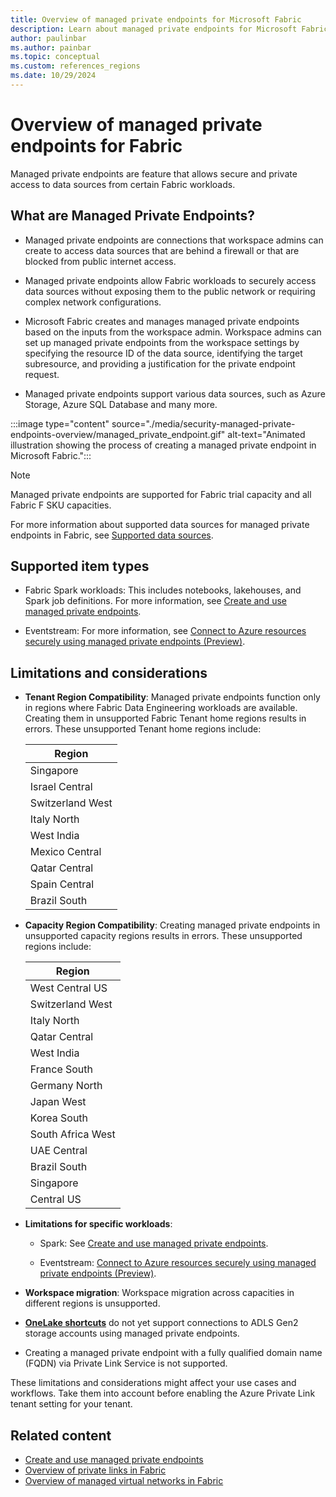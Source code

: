 ```yaml
---
title: Overview of managed private endpoints for Microsoft Fabric
description: Learn about managed private endpoints for Microsoft Fabric.
author: paulinbar
ms.author: painbar
ms.topic: conceptual
ms.custom: references_regions
ms.date: 10/29/2024
---
```


# Overview of managed private endpoints for Fabric

Managed private endpoints are feature that allows secure and private access to data sources from certain Fabric workloads.

## What are Managed Private Endpoints?

* Managed private endpoints are connections that workspace admins can create to access data sources that are behind a firewall or that are blocked from public internet access.

* Managed private endpoints allow Fabric workloads to securely access data sources without exposing them to the public network or requiring complex network configurations.

* Microsoft Fabric creates and manages managed private endpoints based on the inputs from the workspace admin. Workspace admins can set up managed private endpoints from the workspace settings by specifying the resource ID of the data source, identifying the target subresource, and providing a justification for the private endpoint request.

* Managed private endpoints support various data sources, such as Azure Storage, Azure SQL Database and many more.

:::image type="content" source="./media/security-managed-private-endpoints-overview/managed_private_endpoint.gif" alt-text="Animated illustration showing the process of creating a managed private endpoint in Microsoft Fabric.":::

> [!NOTE]
> Managed private endpoints are supported for Fabric trial capacity and all Fabric F SKU capacities.

For more information about supported data sources for managed private endpoints in Fabric, see [Supported data sources](./security-managed-private-endpoints-create.md#supported-data-sources).

## Supported item types

* Fabric Spark workloads: This includes notebooks, lakehouses, and Spark job definitions. For more information, see [Create and use managed private endpoints](https://go.microsoft.com/fwlink/?linkid=2295703).

* Eventstream: For more information, see [Connect to Azure resources securely using managed private endpoints (Preview)](../real-time-intelligence/event-streams/set-up-private-endpoint.md).

## Limitations and considerations

* **Tenant Region Compatibility**: Managed private endpoints function only in regions where Fabric Data Engineering workloads are available. Creating them in unsupported Fabric Tenant home regions results in errors. These unsupported Tenant home regions include:
  
    | Region         |
    |----------------|
    | Singapore |
    | Israel Central |
    | Switzerland West | 
    | Italy North    |
    | West India     |
    | Mexico Central |
    | Qatar Central  |
    | Spain Central  |
    | Brazil South  |

* **Capacity Region Compatibility**: Creating managed private endpoints in unsupported capacity regions results in errors. These unsupported regions include: 
  
    | Region         |
    |----------------|
    | West Central US |
    | Switzerland West |
    | Italy North    |
    | Qatar Central  |
    | West India     |
    | France South   |
    | Germany North  |
    | Japan West     |
    | Korea South    |
    | South Africa West |
    | UAE Central    |
    | Brazil South   |
    | Singapore |
    | Central US  |

* **Limitations for specific workloads**:

    * Spark: See [Create and use managed private endpoints](https://go.microsoft.com/fwlink/?linkid=2295703).

    * Eventstream: [Connect to Azure resources securely using managed private endpoints (Preview)](../real-time-intelligence/event-streams/set-up-private-endpoint.md).

* **Workspace migration**: Workspace migration across capacities in different regions is unsupported.

* **[OneLake shortcuts](../onelake/onelake-shortcuts.md)** do not yet support connections to ADLS Gen2 storage accounts using managed private endpoints.

* Creating a managed private endpoint with a fully qualified domain name (FQDN) via Private Link Service is not supported.

These limitations and considerations might affect your use cases and workflows. Take them into account before enabling the Azure Private Link tenant setting for your tenant.

## Related content

* [Create and use managed private endpoints](./security-managed-private-endpoints-create.md)
* [Overview of private links in Fabric](./security-private-links-overview.md)
* [Overview of managed virtual networks in Fabric](./security-managed-vnets-fabric-overview.md)
